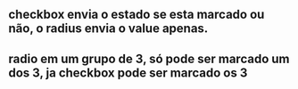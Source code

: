 ## checkbox envia o estado se esta marcado ou não, o radius envia o value apenas.

## radio em um grupo de 3, só pode ser marcado um dos 3, ja checkbox pode ser marcado os 3